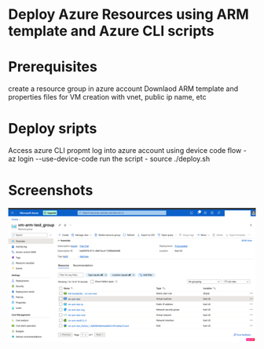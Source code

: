 # Deploy Azure Resources using ARM template and Azure CLI scripts 

# Prerequisites

create a resource group in azure account 
Downlaod ARM template and properties files for VM creation with vnet, public ip name, etc

# Deploy sripts
 Access azure CLI propmt 
 log into azure account using device code flow - az login --use-device-code
 run the script - source ./deploy.sh


# Screenshots

![Deployed-Resources](https://github.com/alagamai/Azure-ARM-Template-Scripts/blob/main/create-virtual-machine-ARM/images/resources-deployed.png 'Deployes Resources')

